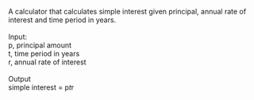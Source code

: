 A calculator that calculates simple interest given principal, annual rate of interest and time period in years.
<br/>
<br/>
Input:<br/>
   p, principal amount<br/>
   t, time period in years<br/>
   r, annual rate of interest<br/>
   <br/>
Output<br/>
   simple interest = p*t*r<br/>
